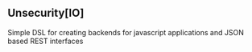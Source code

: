 ## Unsecurity[IO]

Simple DSL for creating backends for javascript applications and JSON based REST interfaces
